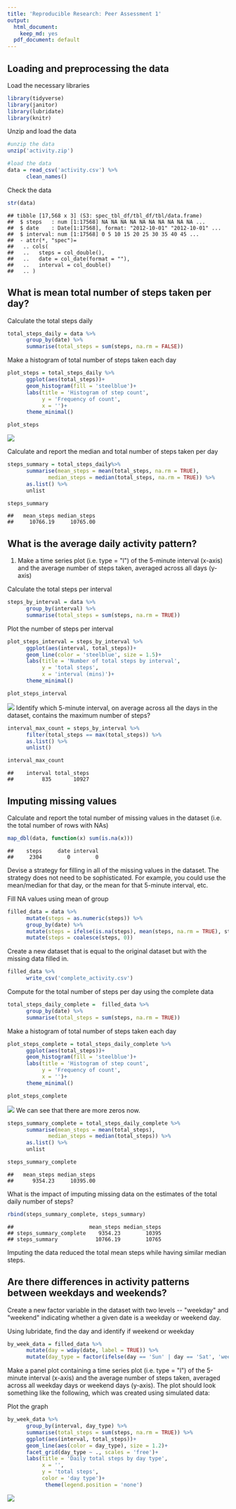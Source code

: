 ```yaml
---
title: 'Reproducible Research: Peer Assessment 1'
output:
  html_document:
    keep_md: yes
  pdf_document: default
---
```





## Loading and preprocessing the data


Load the necessary libraries

```r
library(tidyverse)
library(janitor)
library(lubridate)
library(knitr)
```

Unzip and load the data

```r
#unzip the data
unzip('activity.zip')

#load the data
data = read_csv('activity.csv') %>%
      clean_names()
```
Check the data


```r
str(data)
```

```
## tibble [17,568 x 3] (S3: spec_tbl_df/tbl_df/tbl/data.frame)
##  $ steps   : num [1:17568] NA NA NA NA NA NA NA NA NA NA ...
##  $ date    : Date[1:17568], format: "2012-10-01" "2012-10-01" ...
##  $ interval: num [1:17568] 0 5 10 15 20 25 30 35 40 45 ...
##  - attr(*, "spec")=
##   .. cols(
##   ..   steps = col_double(),
##   ..   date = col_date(format = ""),
##   ..   interval = col_double()
##   .. )
```


## What is mean total number of steps taken per day?

Calculate the total steps daily

```r
total_steps_daily = data %>%
      group_by(date) %>%
      summarise(total_steps = sum(steps, na.rm = FALSE))
```
Make a histogram of total number of steps taken each day


```r
plot_steps = total_steps_daily %>%
      ggplot(aes(total_steps))+
      geom_histogram(fill = 'steelblue')+
      labs(title = 'Histogram of step count',
           y = 'Frequency of count',
           x = '')+
      theme_minimal()

plot_steps
```

![](PA1_template_files/figure-html/unnamed-chunk-5-1.png)<!-- -->

Calculate and report the median and total number of steps taken per day

```r
steps_summary = total_steps_daily%>%
      summarise(mean_steps = mean(total_steps, na.rm = TRUE),
             median_steps = median(total_steps, na.rm = TRUE)) %>%
      as.list() %>%
      unlist

steps_summary
```

```
##   mean_steps median_steps 
##     10766.19     10765.00
```


## What is the average daily activity pattern?

1. Make a time series plot (i.e. type = "l") of the 5-minute interval (x-axis) and the average number of steps taken, averaged across all days (y-axis)

Calculate the total steps per interval

```r
steps_by_interval = data %>%
      group_by(interval) %>%
      summarise(total_steps = sum(steps, na.rm = TRUE))
```
Plot the number of steps per interval

```r
plot_steps_interval = steps_by_interval %>%
      ggplot(aes(interval, total_steps))+
      geom_line(color = 'steelblue', size = 1.5)+
      labs(title = 'Number of total steps by interval',
           y = 'total steps',
           x = 'interval (mins)')+
      theme_minimal()

plot_steps_interval
```

![](PA1_template_files/figure-html/unnamed-chunk-8-1.png)<!-- -->
Identify which 5-minute interval, on average across all the days in the dataset, contains the maximum number of steps?


```r
interval_max_count = steps_by_interval %>%
      filter(total_steps == max(total_steps)) %>%
      as.list() %>%
      unlist()

interval_max_count
```

```
##    interval total_steps 
##         835       10927
```

## Imputing missing values

Calculate and report the total number of missing values in the dataset (i.e. the total number of rows with NAs)


```r
map_dbl(data, function(x) sum(is.na(x)))
```

```
##    steps     date interval 
##     2304        0        0
```

Devise a strategy for filling in all of the missing values in the dataset. The strategy does not need to be sophisticated. For example, you could use the mean/median for that day, or the mean for that 5-minute interval, etc.

Fill NA values using mean of group

```r
filled_data = data %>%
      mutate(steps = as.numeric(steps)) %>%
      group_by(date) %>%
      mutate(steps = ifelse(is.na(steps), mean(steps, na.rm = TRUE), steps)) %>%
      mutate(steps = coalesce(steps, 0))
```

Create a new dataset that is equal to the original dataset but with the missing data filled in.

```r
filled_data %>%
      write_csv('complete_activity.csv')
```

Compute for the total number of steps per day using the complete data

```r
total_steps_daily_complete =  filled_data %>%
      group_by(date) %>%
      summarise(total_steps = sum(steps, na.rm = TRUE))
```

Make a histogram of total number of steps taken each day


```r
plot_steps_complete = total_steps_daily_complete %>%
      ggplot(aes(total_steps))+
      geom_histogram(fill = 'steelblue')+
      labs(title = 'Histogram of step count',
           y = 'Frequency of count',
           x = '')+
      theme_minimal()

plot_steps_complete
```

![](PA1_template_files/figure-html/unnamed-chunk-14-1.png)<!-- -->
We can see that there are more zeros now.



```r
steps_summary_complete = total_steps_daily_complete %>%
      summarise(mean_steps = mean(total_steps),
             median_steps = median(total_steps)) %>%
      as.list() %>%
      unlist

steps_summary_complete
```

```
##   mean_steps median_steps 
##      9354.23     10395.00
```
What is the impact of imputing missing data on the estimates of the total daily number of steps?


```r
rbind(steps_summary_complete, steps_summary)
```

```
##                        mean_steps median_steps
## steps_summary_complete    9354.23        10395
## steps_summary            10766.19        10765
```

Imputing the data reduced the total mean steps while having similar median steps.

## Are there differences in activity patterns between weekdays and weekends?


Create a new factor variable in the dataset with two levels -- "weekday" and "weekend" indicating whether a given date is a weekday or weekend day.


Using lubridate, find the day and identify if weekend or weekday

```r
by_week_data = filled_data %>%
      mutate(day = wday(date, label = TRUE)) %>%
      mutate(day_type = factor(ifelse(day == 'Sun' | day == 'Sat', 'weekend', 'weekday')))
```


Make a panel plot containing a time series plot (i.e. type = "l") of the 5-minute interval (x-axis) and the average number of steps taken, averaged across all weekday days or weekend days (y-axis). The plot should look something like the following, which was created using simulated data:

Plot the graph

```r
by_week_data %>%
      group_by(interval, day_type) %>%
      summarise(total_steps = sum(steps, na.rm = TRUE)) %>%
      ggplot(aes(interval, total_steps))+
      geom_line(aes(color = day_type), size = 1.2)+
      facet_grid(day_type ~ ., scales = 'free')+
      labs(title = 'Daily total steps by day type',
           x = '',
           y = 'total steps',
           color = 'day type')+
            theme(legend.position = 'none')
```

![](PA1_template_files/figure-html/unnamed-chunk-18-1.png)<!-- -->










